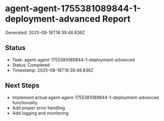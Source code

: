 # agent-agent-1755381089844-1-deployment-advanced Report

Generated: 2025-08-18T18:39:46.836Z

## Status
- Task: agent-agent-1755381089844-1-deployment-advanced
- Status: Completed
- Timestamp: 2025-08-18T18:39:46.836Z

## Next Steps
- Implement actual agent-agent-1755381089844-1-deployment-advanced functionality
- Add proper error handling
- Add logging and monitoring
